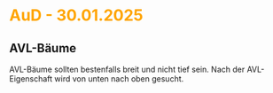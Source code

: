 # <font color = "orange">AuD - 30.01.2025</font>
## AVL-Bäume
AVL-Bäume sollten bestenfalls breit und nicht tief sein.
Nach der AVL-Eigenschaft wird von unten nach oben gesucht.